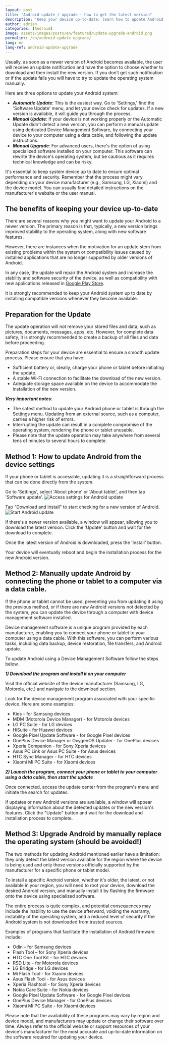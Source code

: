 ```yaml
---
layout: post
title: "Android update / upgrade – how to get the latest version"
description: "Keep your device up-to-date: learn how to update Android from the settings, how to update it manually via a computer, and how to do a full upgrade of the system"
author: adrian
categories: [Android]
image: assets/images/posts/en/featured/update-upgrade-android.png
permalink: /en/android-update-upgrade/
lang: en
lang-ref: android-update-upgrade
---
```


Usually, as soon as a newer version of Android becomes available, the user will receive an update notification and have the option to choose whether to download and then install the new version. If you don’t get such notification or if the update fails you will have to try to update the operating system manually.

Here are three options to update your Android system:
- ***Automatic Update***: This is the easiest way. Go to 'Settings,' find the 'Software Update' menu, and let your device check for updates. If a new version is available, it will guide you through the process.
- ***Manual Update***: If your device is not working properly or the Automatic Update didn't detect a new version, you can perform a manual update using dedicated Device Management Software, by connecting your device to your computer using a data cable, and following the update instructions.
- ***Manual Upgrade***: For advanced users, there's the option of using specialized software installed on your computer. This software can rewrite the device's operating system, but be cautious as it requires technical knowledge and can be risky.

It's essential to keep system device up to date to ensure optimal performance and security. Remember that the process might vary depending on your device manufacturer (e.g., Samsung, LG, Xiaomi) and the device model. You can usually find detailed instructions on the manufacturer's website or the user manual.

## The benefits of keeping your device up-to-date

There are several reasons why you might want to update your Android to a newer version. The primary reason is that, typically, a new version brings improved stability to the operating system, along with new software features.

However, there are instances when the motivation for an update stem from existing problems within the system or compatibility issues caused by installed applications that are no longer supported by older versions of Android.

In any case, the update will repair the Android system and increase the stability and software security of the device, as well as compatibility with new applications released in [Google Play Store]({{site.baseurl}}/en/find-play-store-to-install-apps/).

It is strongly recommended to keep your Android system up to date by installing compatible versions whenever they become available.

## Preparation for the Update

The update operation will not remove your stored files and data, such as pictures, documents, messages, apps, etc. However, for complete data safety, it is strongly recommended to create a backup of all files and data before proceeding.

Preparation steps for your device are essential to ensure a smooth update process. Please ensure that you have:
- Sufficient battery or, ideally, charge your phone or tablet before initiating the update.
- A stable Wi-Fi connection to facilitate the download of the new version.
- Adequate storage space available on the device to accommodate the installation of the new version.

***Very important notes***:
- The safest method to update your Android phone or tablet is through the Settings menu. Updating from an external source, such as a computer, carries a higher risk of errors.
- Interrupting the update can result in a complete compromise of the operating system, rendering the phone or tablet unusable.
- Please note that the update operation may take anywhere from several tens of minutes to several hours to complete.

## Method 1: How to update Android from the device settings

If your phone or tablet is accessible, updating it is a straightforward process that can be done directly from the system.

Go to 'Settings', select 'About phone' or 'About tablet', and then tap 'Software update'.
<img alt="Access settings for Android update" title="Access settings for Android update" loading="lazy" class="article-image large-width-img" src="{{site.baseurl}}/assets/images/posts/en/update-android/access-update-settings-android.jpg">

Tap "Download and Install" to start checking for a new version of Android.
<img alt="Start Android update" title="Start Android update" loading="lazy" class="article-image large-width-img" src="{{site.baseurl}}/assets/images/posts/en/update-android/android-software-update.jpg">

If there's a newer version available, a window will appear, allowing you to download the latest version. Click the 'Update' button and wait for the download to complete.

Once the latest version of Android is downloaded, press the 'Install' button.

Your device will eventually reboot and begin the installation process for the new Android version.

## Method 2: Manually update Android by connecting the phone or tablet to a computer via a data cable.

If the phone or tablet cannot be used, preventing you from updating it using the previous method, or if there are new Android versions not detected by the system, you can update the device through a computer with device management software installed.

Device management software is a unique program provided by each manufacturer, enabling you to connect your phone or tablet to your computer using a data cable. With this software, you can perform various tasks, including data backup, device restoration, file transfers, and Android update.

To update Android using a Device Management Software follow the steps below.

***1) Download the program and install it on your computer***

Visit the official website of the device manufacturer (Samsung, LG, Motorola, etc.) and navigate to the download section.

Look for the device management program associated with your specific device. Here are some examples:
- Kies - for Samsung devices
- MDM (Motorola Device Manager) - for Motorola devices
- LG PC Suite - for LG devices
- HiSuite - for Huawei devices
- Google Pixel Update Software - for Google Pixel devices
- OnePlus Device Manager or OxygenOS Updater - for OnePlus devices
- Xperia Companion - for Sony Xperia devices
- Asus PC Link or Asus PC Suite - for Asus devices
- HTC Sync Manager - for HTC devices
- Xiaomi Mi PC Suite - for Xiaomi devices

***2) Launch the program, connect your phone or tablet to your computer using a data cable, then start the update***

Once connected, access the update center from the program's menu and initiate the search for updates.

If updates or new Android versions are available, a window will appear displaying information about the detected updates or the new version's features. Click the "Update" button and wait for the download and installation process to complete.

## Method 3: Upgrade Android by manually replace the operating system (should be avoided!)

The two methods for updating Android mentioned earlier have a limitation: they only detect the latest version available for the region where the device is being used and only those versions officially supported by the manufacturer for a specific phone or tablet model.

To install a specific Android version, whether it's older, the latest, or not available in your region, you will need to root your device, download the desired Android version, and manually install it by flashing the firmware onto the device using specialized software.

The entire process is quite complex, and potential consequences may include the inability to use the device afterward, voiding the warranty, instability of the operating system, and a reduced level of security if the Android system is not downloaded from trusted sources.

Examples of programs that facilitate the installation of Android firmware include:
- Odin – for Samsung devices
- Flash Tool – for Sony Xperia devices
- HTC One Tool Kit – for HTC devices
- RSD Lite – for Motorola devices
- LG Bridge - for LG devices
- Mi Flash Tool - for Xiaomi devices
- Asus Flash Tool - for Asus devices
- Xperia Flashtool - for Sony Xperia devices
- Nokia Care Suite - for Nokia devices
- Google Pixel Update Software - for Google Pixel devices
- OnePlus Device Manager - for OnePlus devices
- Xiaomi Mi PC Suite - for Xiaomi devices

Please note that the availability of these programs may vary by region and device model, and manufacturers may update or change their software over time. Always refer to the official website or support resources of your device's manufacturer for the most accurate and up-to-date information on the software required for updating your device.
